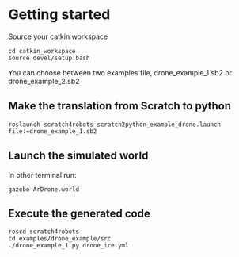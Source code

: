 # Getting started

Source your catkin workspace

    cd catkin_workspace
    source devel/setup.bash

You can choose between two examples file, drone_example_1.sb2 or drone_example_2.sb2


## Make the translation from Scratch to python

	roslaunch scratch4robots scratch2python_example_drone.launch file:=drone_example_1.sb2

## Launch the simulated world

In other terminal run:

    gazebo ArDrone.world

## Execute the generated code

	roscd scratch4robots
	cd examples/drone_example/src
	./drone_example_1.py drone_ice.yml
